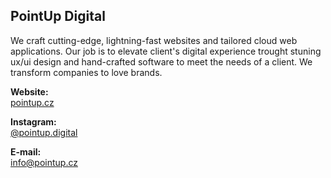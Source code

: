 ## PointUp Digital

We craft cutting-edge, lightning-fast websites and tailored cloud web applications. Our job is to elevate client's digital experience trought stuning ux/ui design and hand-crafted software to meet the needs of a client. We transform companies to love brands.

**Website:** \
[pointup.cz](https://www.pointup.cz)

**Instagram:** \
[@pointup.digital](https://www.instagram.com/pointup.digital/)

**E-mail:** \
[info@pointup.cz](mailto:info@pointup.cz)
